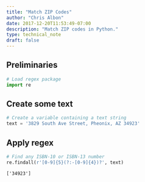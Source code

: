 ```yaml
---
title: "Match ZIP Codes"
author: "Chris Albon"
date: 2017-12-20T11:53:49-07:00
description: "Match ZIP codes in Python."
type: technical_note
draft: false
---
```

## Preliminaries


```python
# Load regex package
import re
```

## Create some text


```python
# Create a variable containing a text string
text = '3829 South Ave Street, Pheonix, AZ 34923'
```

## Apply regex


```python
# Find any ISBN-10 or ISBN-13 number
re.findall(r'[0-9]{5}(?:-[0-9]{4})?', text)
```




    ['34923']


